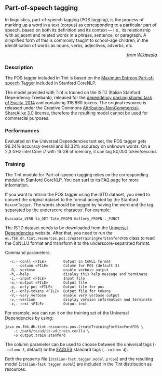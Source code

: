 ## Part-of-speech tagging

In linguistics, part-of-speech tagging (POS tagging), is the process of marking up a word in a text (corpus) as
corresponding to a particular part of speech, based on both its definition and its context — i.e., its relationship
with adjacent and related words in a phrase, sentence, or paragraph.
A simplified form of this is commonly taught to school-age children, in the identification of words as nouns, verbs,
adjectives, adverbs, etc.

<p align='right'><em>from <a href='https://en.wikipedia.org/wiki/Part-of-speech_tagging'>Wikipedia</a></em></p>

### Description

The POS tagger included in Tint is based on the
[Maximum Entropy Part-of-speech Tagger](http://nlp.stanford.edu/software/tagger.shtml) included in Stanford CoreNLP.

The model provided with Tint is trained on the ISTD (Italian Stanford Dependency Treebank), released for the
[dependency parsing shared task of Evalita-2014](http://www.evalita.it/2014/tasks/dep_par4IE) and containing 316,660
tokens.
The original resource is released under the Creative Commons
[Attribution-NonCommercial-ShareAlike 3.0](https://creativecommons.org/licenses/by-nc-sa/3.0/) license, therefore
the resulting model cannot be used for commercial purposes.

### Performances

Evaluated on the Universal Dependencies test set, the POS tagger gets 96.24% accuracy overall and 82.32% accuracy
on unknown words.
On a 2,3 GHz Intel Core i7 with 16 GB of memory, it can tag 80,000 token/second.

### Training

The Tint module for Part-of-speech tagging relies on the corresponding module in Stanford CoreNLP.
You can surf to its [FAQ page](http://nlp.stanford.edu/software/pos-tagger-faq.shtml) for more information.

If you want to retrain the POS tagger using the ISTD dataset, you need to convert the original dataset to the format
accepted by the Stanford `MaxentTagger`.
The words should be tagged by having the word and the tag separated by the underscore character.
For example:

```
Evacuata_VERB la_DET Tate_PROPN Gallery_PROPN ._PUNCT
```

The ISTD dataset needs to be downloaded from the
[Universal Dependencies](http://universaldependencies.org/) website.
After that, you need to run the `eu.fbk.dh.tint.resources.pos.CreateTrainingForStanfordPOS` class to read the
CoNLLU format and transform it to the underscore-separated format.

Command parameters:

```
  -c,--conll <FILE>        Output in CoNLL format
     --column <FILE>       Column for POS (default 3)
  -D,--verbose             enable verbose output
  -h,--help                display this help message and terminate
  -i,--input <FILE>        Input file
  -o,--output <FILE>       Output file
  -p,--only-pos <FILE>     Output file for pos
  -t,--only-tokens <FILE>  Output file for tokens
  -V,--very verbose        enable very verbose output
  -v,--version             display version information and terminate
  -x,--text <FILE>         Output text
```

For example, you can run it on the training set of the Universal Dependencies by using:

```
java eu.fbk.dh.tint.resources.pos.CreateTrainingForStanfordPOS \
    -i /path/to/ud/it-ud-train.conllu \
    -o output.train.stanford
```

The column parameter can be used to choose between the universal tags (`--column 3`, default) or the
[EAGLES](http://www.ilc.cnr.it/EAGLES96/home.html) standard tags (`--column 4`).

Both the property file (`italian-fast.tagger.model.props`) and the resulting model (`italian-fast.tagger.model`) are
included in the Tint distribution as resources.
